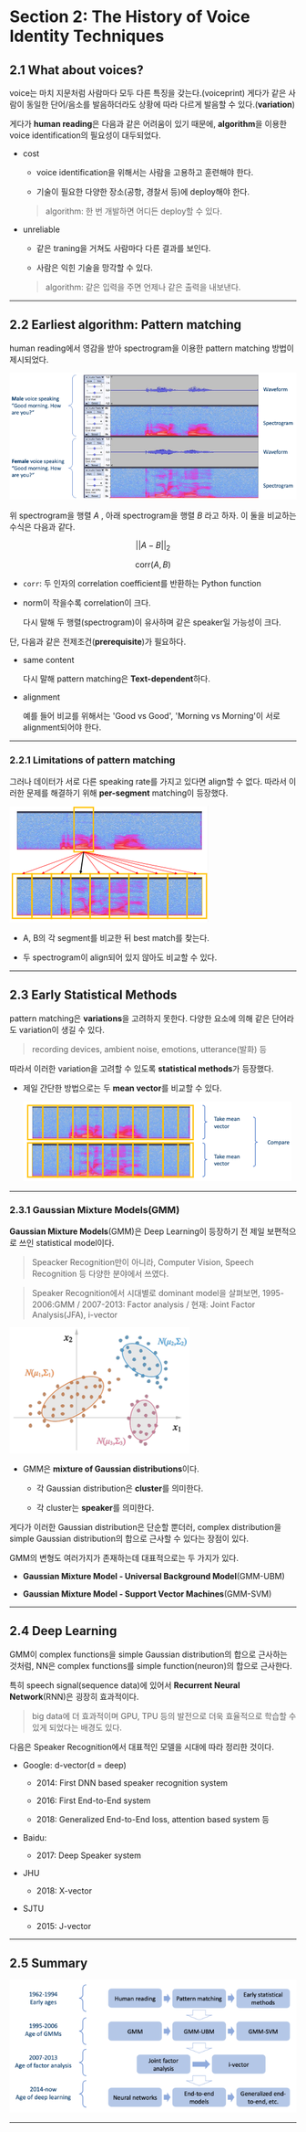 # Section 2: The History of Voice Identity Techniques

## 2.1 What about voices?

voice는 마치 지문처럼 사람마다 모두 다른 특징을 갖는다.(voiceprint) 게다가 같은 사람이 동일한 단어/음소를 발음하더라도 상황에 따라 다르게 발음할 수 있다.(**variation**) 

게다가 **human reading**은 다음과 같은 어려움이 있기 때문에, **algorithm**을 이용한 voice identification의 필요성이 대두되었다.

- cost

    - voice identification을 위해서는 사람을 고용하고 훈련해야 한다.

    - 기술이 필요한 다양한 장소(공항, 경찰서 등)에 deploy해야 한다.

    > algorithm: 한 번 개발하면 어디든 deploy할 수 있다.

- unreliable

    - 같은 traning을 거쳐도 사람마다 다른 결과를 보인다.

    - 사람은 익힌 기술을 망각할 수 있다.

    > algorithm: 같은 입력을 주면 언제나 같은 출력을 내보낸다.

---

## 2.2 Earliest algorithm: Pattern matching

human reading에서 영감을 받아 spectrogram을 이용한 pattern matching 방법이 제시되었다.

![pattern matching](images/pattern_matching.png)

위 spectrogram을 행렬 $A$ , 아래 spectrogram을 행렬 $B$ 라고 하자. 이 둘을 비교하는 수식은 다음과 같다.

$$ ||A - B||_{2} $$

$$ \mathrm{corr}(A, B) $$

- `corr`: 두 인자의 correlation coefficient를 반환하는 Python function

- norm이 작을수록 correlation이 크다.

    다시 말해 두 행렬(spectrogram)이 유사하며 같은 speaker일 가능성이 크다.

단, 다음과 같은 전제조건(**prerequisite**)가 필요하다.

- same content

    다시 말해 pattern matching은 **Text-dependent**하다.

- alignment

    예를 들어 비교를 위해서는 'Good vs Good', 'Morning vs Morning'이 서로 alignment되어야 한다.

---

### 2.2.1 Limitations of pattern matching

그러나 데이터가 서로 다른 speaking rate를 가지고 있다면 align할 수 없다. 따라서 이러한 문제를 해결하기 위해 **per-segment** matching이 등장했다.

![per-segment matching](images/per-segment.png)

- A, B의 각 segment를 비교한 뒤 best match를 찾는다.

- 두 spectrogram이 align되어 있지 않아도 비교할 수 있다.

---

## 2.3 Early Statistical Methods

pattern matching은 **variations**을 고려하지 못한다. 다양한 요소에 의해 같은 단어라도 variation이 생길 수 있다.

> recording devices, ambient noise, emotions, utterance(발화) 등

따라서 이러한 variation을 고려할 수 있도록 **statistical methods**가 등장했다. 

- 제일 간단한 방법으로는 두 **mean vector**를 비교할 수 있다.

    ![mean vector](images/mean_vector.png)

---

### 2.3.1 Gaussian Mixture Models(GMM)

**Gaussian Mixture Models**(GMM)은 Deep Learning이 등장하기 전 제일 보편적으로 쓰인 statistical model이다.

> Speacker Recognition만이 아니라, Computer Vision, Speech Recognition 등 다양한 분야에서 쓰였다.

> Speaker Recognition에서 시대별로 dominant model을 살펴보면, 1995-2006:GMM / 2007-2013: Factor analysis / 현재: Joint Factor Analysis(JFA), i-vector

![GMM](images/GMM.png)

- GMM은 **mixture of Gaussian distributions**이다.

    - 각 Gaussian distribution은 **cluster**를 의미한다.

    - 각 cluster는 **speaker**를 의미한다.

게다가 이러한 Gaussian distribution은 단순할 뿐더러, complex distribution을 simple Gaussian distribution의 합으로 근사할 수 있다는 장점이 있다.

GMM의 변형도 여러가지가 존재하는데 대표적으로는 두 가지가 있다.

- **Gaussian Mixture Model - Universal Background Model**(GMM-UBM)

- **Gaussian Mixture Model - Support Vector Machines**(GMM-SVM)

---

## 2.4 Deep Learning

GMM이 complex functions을 simple Gaussian distribution의 합으로 근사하는 것처럼, NN은 complex functions를 simple function(neuron)의 합으로 근사한다.

특히 speech signal(sequence data)에 있어서 **Recurrent Neural Network**(RNN)은 굉장히 효과적이다.

> big data에 더 효과적이며 GPU, TPU 등의 발전으로 더욱 효율적으로 학습할 수 있게 되었다는 배경도 있다.

다음은 Speaker Recognition에서 대표적인 모델을 시대에 따라 정리한 것이다.

- Google: d-vector(d = deep)

    - 2014: First DNN based speaker recognition system

    - 2016: First End-to-End system

    - 2018: Generalized End-to-End loss, attention based system 등

- Baidu:

    - 2017: Deep Speaker system

- JHU

    - 2018: X-vector

- SJTU

    - 2015: J-vector

---

## 2.5 Summary

![history of voice-id](images/history_of_voice-id.png)

---